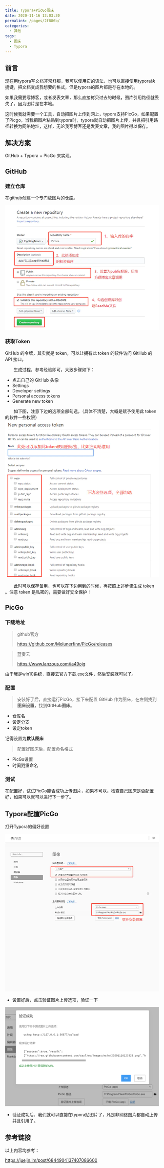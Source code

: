 ```yaml
---
title: Typora+PicGo图床
date: 2020-11-16 12:03:30
permalink: /pages/2f886b/
categories:
  - 其他
tags:
  - 图床
  - Typora
---
```

## 前言

现在用typora写文档非常舒服，我可以使用它的语法，也可以直接使用typora快捷键，把文档变成我想要的格式，但是typora的图片都是存在本地的。

如果我需要写博客，或者发表文章，那么直接拷贝过去的时候，图片引用路径就丢失了，因为图片是在本地。

这时候我就需要一个工具，自动把图片上传到网上，typora支持PicGo，如果配置了Picgo，当我把图片粘贴到typora时，typora就自动把图片上传，并且把引用路径转换为网络地址，这样，无论我写博客还是发表文章，我的图片得以保存。



## 解决方案

GitHub + Typora + PicGo 来实现。



## GitHub

### 建立仓库

在github创建一个专门放图片的仓库。

![img](https://raw.githubusercontent.com/SaulJWu/images/main/20201116135709.webp)



### 获取Token

GitHub 的令牌，其实就是 token，可以让拥有此 token 的软件访问 GitHub 的 API 接口。

  生成过程，参考经验即可，大致步骤如下：

- 点击自己的 GitHub 头像
- Settings
- Developer settings
- Personal access tokens
- Generate new token

  如下图，注意下边的选项全部勾选。（具体不清楚，大概是赋予使用此 token 的软件一些权限） ![img](https://raw.githubusercontent.com/SaulJWu/images/main/20201116135723.webp)

  此时可以保存备用，也可以在下边用到的时候，再按照上述步骤生成 token 。注意 token 是私密的，需要做好安全保护！

## PicGo

### 下载地址

> github官方
>
> https://github.com/Molunerfinn/PicGo/releases

> 蓝奏云
>
> https://www.lanzous.com/ia49ojg

由于我是win10系统，直接去官方下载.exe文件，然后安装就可以了。

### 配置

> 安装好了后，直接运行PicGo，接下来配置 GitHub 作为图床，在左侧找到**图床设置**，找到**GitHub图床**。

- 仓库名
- 设定分支
- 设定token

记得设置为**默认图床**

> 配置好图床后，配置命名格式

- PicGo设置
- 时间戮重命名

### 测试

在配置好，试试PicGo能否成功上传图片，如果不可以，检查自己图床是否配置好，如果可以就可以进行下一步了。

## Typora配置PicGo

打开Typora的偏好设置

![img](https://raw.githubusercontent.com/SaulJWu/images/main/20201116135732.webp)

- 设置好后，点击验证图片上传选项，验证一下

![image-20201116123429792](https://raw.githubusercontent.com/SaulJWu/images/main/20201116123429.png)



- 验证成功后，我们就可以直接在typora贴图片了，凡是非网络图片都自动上传并且引用了。

## 参考链接

以上内容均参考：

https://juejin.im/post/6844904137407086600